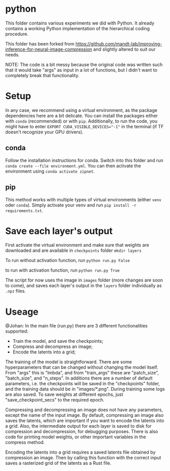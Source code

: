 # python

This folder contains various experiments we did with Python. It already contains a working Python implementation of the hierarchical coding procedure.

This folder has been forked from https://github.com/mandt-lab/improving-inference-for-neural-image-compression and slightly altered to suit our needs.

NOTE: The code is a bit messy because the original code was written such that it would take "args" as input in a lot of functions, but I didn't want to completely break that functionality. 

# Setup
In any case, we recommend using a virtual environment, as the package dependencies here are a bit delicate. You can install the packages either with `conda` (recommended) or with `pip`. Additionally, to run the code, you might have to enter `EXPORT CUDA_VISIBLE_DEVICES="-1"` in the terminal (if TF doesn't recognize your GPU drivers).
## conda
Follow the installation instructions for conda. Switch into this folder and run `conda create --file environment.yml`. You can then activate the environment using `conda activate zipnet`.

## pip
This method works with multiple types of virtual environments (either `venv` oder `conda`). Simply activate your venv and run `pip install -r requirements.txt`.

# Save each layer's output
First activate the virtual environment and make sure that weights are downloaded and are available in `checkpoints` folder
`mkdir layers`

To run without activation function, run
`python run.py False`

to run with activation function, run
`python run.py True`

The script for now uses the image in `images` folder (more changes are soon to come), and saves each layer's output in the `layers` folder individually as `.npz` files. 

# Useage 

@Johan: 
In the main file (run.py) there are 3 different functionalities supported:

- Train the model, and save the checkpoints;
- Compress and decompress an image;
- Encode the latents into a grid;

The training of the model is straightforward. There are some hyperparameters that can be changed without changing the model itself. From "args" this is "lmbda", and from "train_args" these are "patch_size", "batch_size", and "n_steps". In additions there are a number of default parameters, i.e. the checkpoints will be saved in the "checkpoints" folder, and the training data should be in "images/*.png". During training some logs are also saved. To save weights at different epochs, just "save_checkpoint_secs" to the required epoch.

Compressing and decompressing an image does not have any parameters, except the name of the input image. By default, compressing an image also saves the latents, which are important if you want to encode the latents into a grid. Also, the intermediate output for each layer is saved to disk for compression and decompression, for debugging purposes. There is also code for printing model weights, or other important variables in the compress method. 

Encoding the latents into a grid requires a saved latents file obtained by compression an image. Then by calling this function with the correct input saves a rasterized grid of the latents as a Rust file.
